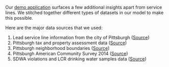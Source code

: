 Our [demo application](https://app.powerbi.com/view?r=eyJrIjoiN2VkNzY0MTktMDU4Zi00MzkzLTk2Y2YtOTJmY2E3N2MyYTk1IiwidCI6IjNhMzM0YmY0LThlNjEtNDNhOS04ZmY1LWFiYTQ0YzcxY2VhOCIsImMiOjZ9&pageName=ReportSection56a47a80c507793ad45d) surfaces a few additional insights apart from service lines. We stitched together different types of datasets in our model to make this possible.

Here are the major data sources that we used:

1. Lead service line information from the city of Pittsburgh ([Source](https://www.arcgis.com/home/webmap/viewer.html?webmap=1aae14d661b94ba0906aaba0d0f9108f&extent=-80.1996,40.3332,-79.7392,40.5274))
2. Pittsburgh tax and property assessment data ([Source](https://data.wprdc.org/dataset/property-assessments))
3. Pittsburgh neighborhood boundaries ([Source](https://data.wprdc.org/dataset/neighborhoods2))
4. Pittsburgh American Community Survey 2014 ([Source](https://data.wprdc.org/dataset/pittsburgh-american-community-survey-2014-miscellaneous-data))
5. SDWA violations and LCR drinking water samples data ([Source](https://echo.epa.gov/tools/data-downloads/sdwa-download-summary))